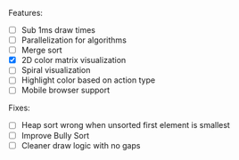 Features:

- [ ] Sub 1ms draw times
- [ ] Parallelization for algorithms
- [ ] Merge sort
- [x] 2D color matrix visualization
- [ ] Spiral visualization
- [ ] Highlight color based on action type
- [ ] Mobile browser support

Fixes:

- [ ] Heap sort wrong when unsorted first element is smallest
- [ ] Improve Bully Sort
- [ ] Cleaner draw logic with no gaps
